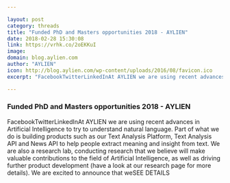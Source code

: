 ```yaml
---

layout: post
category: threads
title: "Funded PhD and Masters opportunities 2018 - AYLIEN"
date: 2018-02-28 15:30:08
link: https://vrhk.co/2oEKKuI
image: 
domain: blog.aylien.com
author: "AYLIEN"
icon: http://blog.aylien.com/wp-content/uploads/2016/08/favicon.ico
excerpt: "FacebookTwitterLinkedInAt AYLIEN we are using recent advances in Artificial Intelligence to try to understand natural language. Part of what we do is building products such as our Text Analysis Platform, Text Analysis API and News API to help people extract meaning and insight from text. We are also a research lab, conducting research that we believe will make valuable contributions to the field of Artificial Intelligence, as well as driving further product development (have a look at our research page for more details). We are excited to announce that weSEE DETAILS"

---
```


### Funded PhD and Masters opportunities 2018 - AYLIEN

FacebookTwitterLinkedInAt AYLIEN we are using recent advances in Artificial Intelligence to try to understand natural language. Part of what we do is building products such as our Text Analysis Platform, Text Analysis API and News API to help people extract meaning and insight from text. We are also a research lab, conducting research that we believe will make valuable contributions to the field of Artificial Intelligence, as well as driving further product development (have a look at our research page for more details). We are excited to announce that weSEE DETAILS